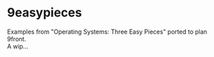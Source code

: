 # 9easypieces
Examples from "Operating Systems: Three Easy Pieces" ported to plan 9front.<br>
A wip...
